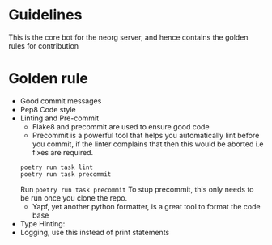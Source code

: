 # Guidelines
This is the core bot for the neorg server, and hence contains the golden rules for contribution

# Golden rule
  - Good commit messages
  - Pep8 Code style
  - Linting and Pre-commit
      - Flake8 and precommit are used to ensure good code
      - Precommit is a powerful tool that helps you automatically lint before you commit, if the linter complains that
      then this would be aborted i.e fixes are required.
      ```
      poetry run task lint
      poetry run task precommit
      ```
      Run ```poetry run task precommit``` To stup precommit, this only needs to be run once you clone the repo.
      - Yapf, yet another python formatter, is a great tool to format the code base
  - Type Hinting:
  - Logging, use this instead  of print statements
